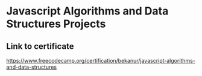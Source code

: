 # Javascript Algorithms and Data Structures Projects
## Link to certificate
https://www.freecodecamp.org/certification/bekanur/javascript-algorithms-and-data-structures